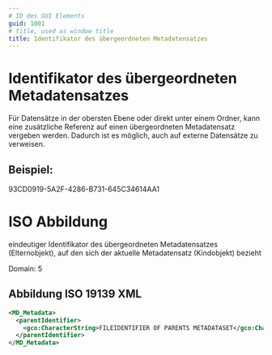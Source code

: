 ```yaml
---
# ID des GUI Elements
guid: 1001
# title, used as window title
title: Identifikator des übergeordneten Metadatensatzes
---
```


# Identifikator des übergeordneten Metadatensatzes

Für Datensätze in der obersten Ebene oder direkt unter einem Ordner, kann eine zusätzliche Referenz auf einen übergeordneten Metadatensatz vergeben werden. Dadurch ist es möglich, auch auf externe Datensätze zu verweisen.

## Beispiel:

93CD0919-5A2F-4286-B731-645C34614AA1

# ISO Abbildung

eindeutiger Identifikator des übergeordneten Metadatensatzes (Elternobjekt), auf den sich der aktuelle Metadatensatz (Kindobjekt) bezieht

Domain: 5


## Abbildung ISO 19139 XML

```XML
<MD_Metadata>
  <parentIdentifier>
    <gco:CharacterString>FILEIDENTIFIER OF PARENTS METADATASET</gco:CharacterString>
  </parentIdentifier>
</MD_Metadata>
```
